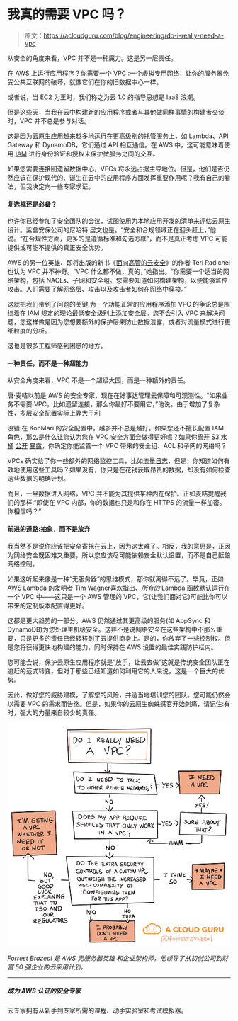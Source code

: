 # 我真的需要 VPC 吗？

> 原文：<https://acloudguru.com/blog/engineering/do-i-really-need-a-vpc>

从安全的角度来看，VPC 并不是一种魔力。这是另一层责任。

在 AWS 上运行应用程序？你需要一个 [VPC](https://docs.aws.amazon.com/vpc/latest/userguide/what-is-amazon-vpc.html) :一个虚拟专用网络，让你的服务器免受公共互联网的破坏，就像它们在你的旧数据中心一样。

或者说，当 EC2 为王时，我们称之为云 1.0 的指导思想是 IaaS 浪潮。

但是这些天，当我在云中构建新的应用程序或者与其他做同样事情的构建者交谈时，VPC 并不总是参与对话。

这是因为云原生应用越来越多地运行在更高级别的托管服务上，如 Lambda、API Gateway 和 DynamoDB，它们通过 API 相互通信。在 AWS 中，这可能意味着使用 [IAM](https://aws.amazon.com/iam/) 进行身份验证和授权来保护微服务之间的交互。

如果您需要连接回遗留数据中心，VPCs 将永远占据主导地位。但是，他们是否仍然应该在保护现代的、诞生在云中的应用程序方面发挥重要作用呢？我有自己的看法，但我决定向一些专家求证。

#### 复选框还是必备？

也许你已经参加了安全团队的会议，试图使用为本地应用开发的清单来评估云原生设计。紫盒安保公司的尼哈特·居文也是。“安全和合规领域正在迎头赶上，”他说。“在合规性方面，更多的是遵循标准和勾选方框”，而不是真正考虑 VPC 可能提供或可能不提供的真正安全优势。

AWS 的另一位英雄、即将出版的新书《[面向高管的云安全](https://medium.com/cloud-security)》的作者 Teri Radichel 也认为 VPC 并不神奇。“VPC 什么都不做，真的，”她指出。“你需要一个适当的网络架构，包括 NACLs、子网和安全组。您需要知道如何构建架构，以便能够监控攻击。人们需要了解网络层、攻击以及攻击者如何在网络中穿梭。”

这就把我们带到了问题的关键:为一个功能正常的应用程序添加 VPC 的争论总是围绕着在 IAM 规定的理论最低安全级别上添加安全层。您不会引入 VPC 来解决问题，您这样做是因为您想要额外的保护层来防止数据泄露，或者对流量模式进行更细粒度的分析。

这也是很多工程师感到困惑的地方。

#### 一种责任，而不是一种超能力

从安全角度来看，VPC 不是一个超级大国，而是一种额外的责任。

唐·麦咭以前是 AWS 的安全专家，现在在好事达管理云保障和可观测性。“如果业务不需要 VPC，比如遗留连接，那么你最好不要用它，”他说。由于增加了复杂性，多层安全配置实际上弊大于利

没错:在 KonMari 的安全配置中，越多并不总是越好。如果您还不擅长配置 IAM 角色，那么是什么让您认为您在 VPC 安全方面会做得更好呢？如果你[离开](https://www.theregister.co.uk/2019/09/02/teletext_holidays_200k_call_recordings_s3_bucket/) [S3](https://www.upguard.com/breaches/data-leak-hipaa-medico-s3) [水桶](https://boingboing.net/2019/07/11/mah-bucket.html) [公开](https://securityboulevard.com/2018/09/7gb-of-medical-data-publicly-exposed-thanks-to-misconfigured-aws-s3-bucket/) [暴露](https://www.computerworld.com/article/3474682/leaky-s3-bucket-contains-personal-information-of-real-estate-job-applicants.html)，你确定你能监管一个 VPC 带来的安全组、ACL 和子网的网络吗？

VPCs 确实给了你一些额外的网络监控工具，比如[流量日志](https://docs.aws.amazon.com/vpc/latest/userguide/flow-logs.html)，但是，你知道如何有效地使用这些工具吗？如果没有，你只是在花钱获取昂贵的数据，却没有如何检查这些数据的明确计划。

而且，一旦数据进入网络，VPC 并不能为其提供某种内在保护。正如麦咭提醒我们的那样:“即使在 VPC 内部，你的数据也只是和你在 HTTPS 的流量一样加密。你相信吗？”

#### 前进的道路:抽象，而不是放弃

我当然不是说你应该把安全寄托在云上，因为这太难了。相反，我的意思是，正因为网络安全既困难又重要，所以您应该尽可能依赖安全默认设置，而不是自己酝酿网络控制。

如果这听起来像是一种“无服务器”的思维模式，那你就离得不远了。毕竟，正如 AWS Lambda 的发明者 Tim Wagner[喜欢指出](https://medium.com/@timawagner/not-using-serverless-yet-why-you-need-to-care-about-re-invent-2019s-serverless-launches-c26fa0263d77)、*所有的* Lambda 函数默认运行在一个 VPC 中——这只是一个 AWS 管理的 VPC，它(让我们面对它)可能比你可以带来的定制版本配置得更好。

这都是更大趋势的一部分。AWS 仍然通过其更高级的服务(如 AppSync 和 DynamoDB)为您处理主机级安全。这并不是说网络安全在这些架构中不那么重要，只是更多的责任已经转移到了云提供商身上。是的，你放弃了一些控制权。但是您将获得更快地构建的能力，同时保持在 AWS 设置的最佳实践防护栏内。

您可能会说，保护云原生应用程序就是“放手，让云去做”这就是传统安全团队正在追赶的范式转变，但对于那些已经知道如何利用它的人来说，这是一个巨大的优势。

因此，做好您的威胁建模，了解您的风险，并适当地培训您的团队。您可能仍然会以需要 VPC 的需求而告终。但是，如果你的云原生蜘蛛感官开始刺痛，请记住:有时，强大的力量来自较少的责任。

![VPC](img/4d31f759ac34b672826b19bb45d44856.png)

*Forrest Brazeal 是 AWS 无服务器英雄* *和企业架构师，他领导了从初创公司到财富 50 强企业的云采用计划。*

* * *

##### 成为 AWS 认证的安全专家

云专家拥有从新手到专家所需的课程、动手实验室和考试模拟器。